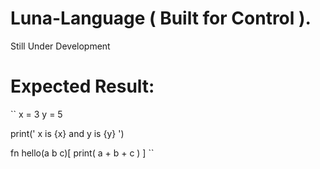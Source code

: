 # Luna-Language ( Built for Control ).

  Still Under Development

# Expected Result:

``
  x = 3
  y = 5

  print(' x is {x} and y is {y} ')

  fn hello(a b c)[
      print( a + b + c )
      ]
      ``
